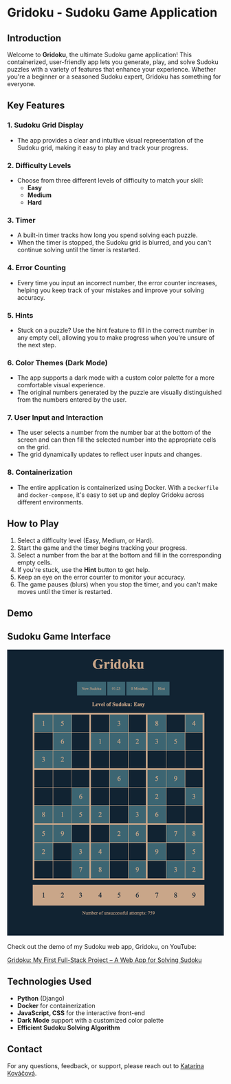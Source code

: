 # Gridoku - Sudoku Game Application

## Introduction

Welcome to **Gridoku**, the ultimate Sudoku game application! This containerized, user-friendly app lets you generate, play, and solve Sudoku puzzles with a variety of features that enhance your experience. Whether you're a beginner or a seasoned Sudoku expert, Gridoku has something for everyone.

## Key Features

### 1. Sudoku Grid Display
- The app provides a clear and intuitive visual representation of the Sudoku grid, making it easy to play and track your progress.

### 2. Difficulty Levels
- Choose from three different levels of difficulty to match your skill:
  - **Easy**
  - **Medium**
  - **Hard**

### 3. Timer
- A built-in timer tracks how long you spend solving each puzzle.
- When the timer is stopped, the Sudoku grid is blurred, and you can't continue solving until the timer is restarted.

### 4. Error Counting
- Every time you input an incorrect number, the error counter increases, helping you keep track of your mistakes and improve your solving accuracy.

### 5. Hints
- Stuck on a puzzle? Use the hint feature to fill in the correct number in any empty cell, allowing you to make progress when you're unsure of the next step.

### 6. Color Themes (Dark Mode)
- The app supports a dark mode with a custom color palette for a more comfortable visual experience.
- The original numbers generated by the puzzle are visually distinguished from the numbers entered by the user.

### 7. User Input and Interaction
- The user selects a number from the number bar at the bottom of the screen and can then fill the selected number into the appropriate cells on the grid.
- The grid dynamically updates to reflect user inputs and changes.

### 8. Containerization
- The entire application is containerized using Docker. With a `Dockerfile` and `docker-compose`, it's easy to set up and deploy Gridoku across different environments.

## How to Play
1. Select a difficulty level (Easy, Medium, or Hard).
2. Start the game and the timer begins tracking your progress.
3. Select a number from the bar at the bottom and fill in the corresponding empty cells.
4. If you're stuck, use the **Hint** button to get help.
5. Keep an eye on the error counter to monitor your accuracy.
6. The game pauses (blurs) when you stop the timer, and you can't make moves until the timer is restarted.

## Demo

## Sudoku Game Interface

![Popis obrázka](webapp/sudoku/static/sudoku/images/gridoku_site.png)

Check out the demo of my Sudoku web app, Gridoku, on YouTube:

[Gridoku: My First Full-Stack Project – A Web App for Solving Sudoku](https://www.youtube.com/shorts/vdlubE2tFJA)

## Technologies Used
- **Python** (Django)
- **Docker** for containerization
- **JavaScript, CSS** for the interactive front-end
- **Dark Mode** support with a customized color palette
- **Efficient Sudoku Solving Algorithm**

## Contact
For any questions, feedback, or support, please reach out to [Katarína Kováčová](mailto:katarinakovacova100@gmail.com).

